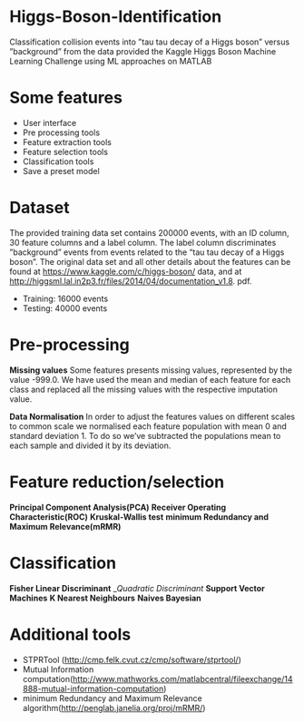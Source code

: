 # Higgs-Boson-Identification

Classification collision events into ”tau tau decay of a Higgs boson” versus ”background” from the data provided the Kaggle Higgs Boson Machine Learning Challenge using ML approaches on MATLAB

# Some features
* User interface
* Pre processing tools
* Feature extraction tools
* Feature selection tools
* Classification tools
* Save a preset model

# Dataset
The provided training data set contains 200000 events, with an ID column, 30 feature columns and a label column. The label column discriminates ”background” events from events related to the “tau tau decay of a Higgs boson”. The original data set and all other details about the features can be found at https://www.kaggle.com/c/higgs-boson/ data, and at http://higgsml.lal.in2p3.fr/files/2014/04/documentation_v1.8. pdf.

* Training: 16000 events
* Testing: 40000 events

# Pre-processing
__Missing values__ 
Some features presents missing values, represented by the value -999.0. We have used the mean and median of each feature for each class and replaced all the missing values with the respective imputation value.

__Data Normalisation__
In order to adjust the features values on different scales to common scale we normalised each feature population with mean 0 and standard deviation 1. To do so we’ve subtracted the populations mean to each sample and divided it by its deviation.

# Feature reduction/selection
__Principal Component Analysis(PCA)__
__Receiver Operating Characteristic(ROC)__
__Kruskal-Wallis test__
__minimum Redundancy and Maximum Relevance(mRMR)__

# Classification

__Fisher Linear Discriminant__
__Quadratic Discriminant_
__Support Vector Machines__
__K Nearest Neighbours__
__Naives Bayesian__


# Additional tools

* STPRTool (http://cmp.felk.cvut.cz/cmp/software/stprtool/)
* Mutual Information computation(http://www.mathworks.com/matlabcentral/fileexchange/14888-mutual-information-computation)
* minimum Redundancy and Maximum Relevance algorithm(http://penglab.janelia.org/proj/mRMR/)


